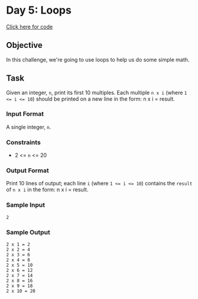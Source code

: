 # Day 5: Loops

[Click here for code](./loops.js)

## Objective

In this challenge, we're going to use loops to help us do some simple math.

## Task

Given an integer, `n`, print its first 10 multiples. Each multiple `n x i` (where `1 <= i <= 10`) should be printed on a new line in the form: n x i = result.

### Input Format

A single integer, `n`.

### Constraints

- 2 <= `n` <= 20

### Output Format

Print 10 lines of output; each line `i` (where `1 <= i <= 10`) contains the `result` of `n x i` in the form: n x i = result.

### Sample Input
```
2
```

### Sample Output
```
2 x 1 = 2
2 x 2 = 4
2 x 3 = 6
2 x 4 = 8
2 x 5 = 10
2 x 6 = 12
2 x 7 = 14
2 x 8 = 16
2 x 9 = 18
2 x 10 = 20
```
